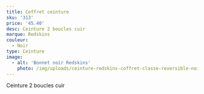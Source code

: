 ```yaml
---
title: Coffret ceinture
sku: '313'
price: '45.40'
desc: Ceinture 2 boucles cuir
marque: Redskins
couleur:
  - Noir
type: Ceinture
image:
  - alt: 'Bonnet noir Redskins'
    photo: /img/uploads/ceinture-redskins-coffret-classe-reversible-noi.jpg
---
```

Ceinture 2 boucles cuir
